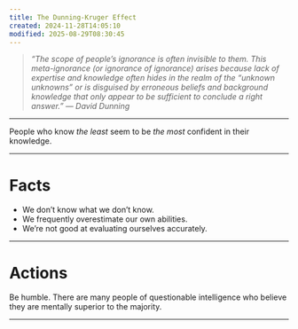 ```yaml
---
title: The Dunning-Kruger Effect
created: 2024-11-28T14:05:10
modified: 2025-08-29T08:30:45
---
```


> _“The scope of people’s ignorance is often invisible to them. This meta-ignorance (or ignorance of ignorance) arises because lack of expertise and knowledge often hides in the realm of the “unknown unknowns” or is disguised by erroneous beliefs and background knowledge that only appear to be sufficient to conclude a right answer.” — David Dunning_

---

People who know _the least_ seem to be _the most_ confident in their knowledge.

---

# Facts

* We don’t know what we don’t know.
* We frequently overestimate our own abilities.
* We’re not good at evaluating ourselves accurately.

---

# Actions

Be humble. There are many people of questionable intelligence who believe they are mentally superior to the majority.

---
